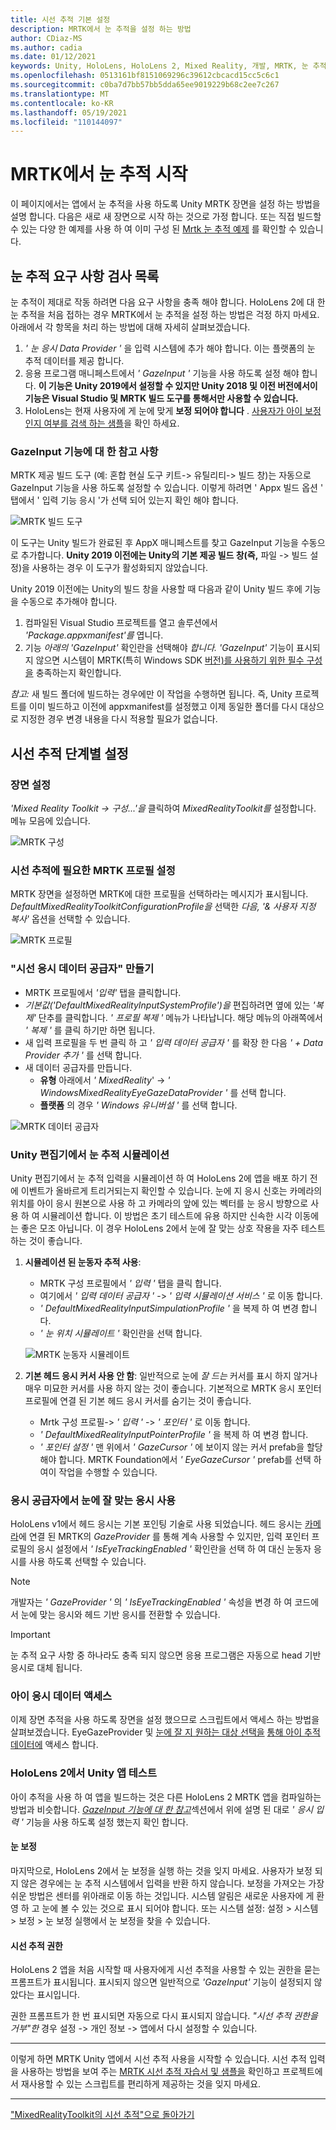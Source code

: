 ```yaml
---
title: 시선 추적 기본 설정
description: MRTK에서 눈 추적을 설정 하는 방법
author: CDiaz-MS
ms.author: cadia
ms.date: 01/12/2021
keywords: Unity, HoloLens, HoloLens 2, Mixed Reality, 개발, MRTK, 눈 추적,
ms.openlocfilehash: 0513161bf8151069296c39612cbcacd15cc5c6c1
ms.sourcegitcommit: c0ba7d7bb57bb5dda65ee9019229b68c2ee7c267
ms.translationtype: MT
ms.contentlocale: ko-KR
ms.lasthandoff: 05/19/2021
ms.locfileid: "110144097"
---
```

# <a name="getting-started-with-eye-tracking-in-mrtk"></a>MRTK에서 눈 추적 시작

이 페이지에서는 앱에서 눈 추적을 사용 하도록 Unity MRTK 장면을 설정 하는 방법을 설명 합니다.
다음은 새로 새 장면으로 시작 하는 것으로 가정 합니다.
또는 직접 빌드할 수 있는 다양 한 예제를 사용 하 여 이미 구성 된 [Mrtk 눈 추적 예제](../../example-scenes/eye-tracking-examples-overview.md) 를 확인할 수 있습니다.

## <a name="eye-tracking-requirements-checklist"></a>눈 추적 요구 사항 검사 목록

눈 추적이 제대로 작동 하려면 다음 요구 사항을 충족 해야 합니다.
HoloLens 2에 대 한 눈 추적을 처음 접하는 경우 MRTK에서 눈 추적을 설정 하는 방법은 걱정 하지 마세요.
아래에서 각 항목을 처리 하는 방법에 대해 자세히 살펴보겠습니다.

1. _' 눈 응시 Data Provider '_ 을 입력 시스템에 추가 해야 합니다. 이는 플랫폼의 눈 추적 데이터를 제공 합니다.
2. 응용 프로그램 매니페스트에서 _' GazeInput '_ 기능을 사용 하도록 설정 해야 합니다.
   **이 기능은 Unity 2019에서 설정할 수 있지만 Unity 2018 및 이전 버전에서이 기능은 Visual Studio 및 MRTK 빌드 도구를 통해서만 사용할 수 있습니다.**
3. HoloLens는 현재 사용자에 게 눈에 맞게 **보정 되어야 합니다** . [사용자가 아이 보정 인지 여부를 검색 하는 샘플](eye-tracking-is-user-calibrated.md)을 확인 하세요.

### <a name="a-note-on-the-gazeinput-capability"></a>GazeInput 기능에 대 한 참고 사항

MRTK 제공 빌드 도구 (예: 혼합 현실 도구 키트-> 유틸리티-> 빌드 창)는 자동으로 GazeInput 기능을 사용 하도록 설정할 수 있습니다. 이렇게 하려면 ' Appx 빌드 옵션 ' 탭에서 ' 입력 기능 응시 '가 선택 되어 있는지 확인 해야 합니다.

![MRTK 빌드 도구](../../images/eye-tracking/mrtk_et_buildsetup.png)

이 도구는 Unity 빌드가 완료된 후 AppX 매니페스트를 찾고 GazeInput 기능을 수동으로 추가합니다.
**Unity 2019 이전에는 Unity의 기본 제공 빌드 창(즉,** 파일 -> 빌드 설정)을 사용하는 경우 이 도구가 활성화되지 않았습니다.

Unity 2019 이전에는 Unity의 빌드 창을 사용할 때 다음과 같이 Unity 빌드 후에 기능을 수동으로 추가해야 합니다.

1. 컴파일된 Visual Studio 프로젝트를 열고 솔루션에서 _'Package.appxmanifest'를_ 엽니다.
2. 기능 _아래의 'GazeInput'_ 확인란을 선택해야 _합니다._ _'GazeInput'_ 기능이 표시되지 않으면 시스템이 MRTK(특히 Windows SDK [버전)를 사용하기 위한 필수 구성을](/windows/mixed-reality/develop/install-the-tools) 충족하는지 확인합니다.

_참고:_ 새 빌드 폴더에 빌드하는 경우에만 이 작업을 수행하면 됩니다.
즉, Unity 프로젝트를 이미 빌드하고 이전에 appxmanifest를 설정했고 이제 동일한 폴더를 다시 대상으로 지정한 경우 변경 내용을 다시 적용할 필요가 없습니다.

## <a name="setting-up-eye-tracking-step-by-step"></a>시선 추적 단계별 설정

### <a name="setting-up-the-scene"></a>장면 설정

_'Mixed Reality Toolkit -> 구성...'을_ 클릭하여 _MixedRealityToolkit를_ 설정합니다. 메뉴 모음에 있습니다.

![MRTK 구성](../../images/eye-tracking/mrtk_setup_configure.jpg)

### <a name="setting-up-the-mrtk-profiles-required-for-eye-tracking"></a>시선 추적에 필요한 MRTK 프로필 설정

MRTK 장면을 설정하면 MRTK에 대한 프로필을 선택하라는 메시지가 표시됩니다.
_DefaultMixedRealityToolkitConfigurationProfile을_ 선택한 _다음, '& 사용자 지정 복사'_ 옵션을 선택할 수 있습니다.

![MRTK 프로필](../../images/eye-tracking/mrtk_setup_configprofile.jpg)

### <a name="create-an-eye-gaze-data-provider"></a>"시선 응시 데이터 공급자" 만들기

- MRTK 프로필에서 _'입력'_ 탭을 클릭합니다.
- _기본값('DefaultMixedRealityInputSystemProfile')을_ 편집하려면 옆에 있는 _'복제'_ 단추를 클릭합니다. _' 프로필 복제 '_ 메뉴가 나타납니다. 해당 메뉴의 아래쪽에서 _' 복제 '_ 를 클릭 하기만 하면 됩니다.
- 새 입력 프로필을 두 번 클릭 하 고 _' 입력 데이터 공급자 '_ 를 확장 한 다음 _' + Data Provider 추가 '_ 를 선택 합니다.
- 새 데이터 공급자를 만듭니다.
  - **유형** 아래에서 _' MixedReality_'  ->  _' WindowsMixedRealityEyeGazeDataProvider '_ 를 선택 합니다.
  - **플랫폼** 의 경우 _' Windows 유니버설 '_ 를 선택 합니다.

![MRTK 데이터 공급자](../../images/eye-tracking/mrtk_setup_eyes_dataprovider.jpg)

### <a name="simulating-eye-tracking-in-the-unity-editor"></a>Unity 편집기에서 눈 추적 시뮬레이션

Unity 편집기에서 눈 추적 입력을 시뮬레이션 하 여 HoloLens 2에 앱을 배포 하기 전에 이벤트가 올바르게 트리거되는지 확인할 수 있습니다.
눈에 지 응시 신호는 카메라의 위치를 아이 응시 원본으로 사용 하 고 카메라의 앞에 있는 벡터를 눈 응시 방향으로 사용 하 여 시뮬레이션 합니다.
이 방법은 초기 테스트에 유용 하지만 신속한 시각 이동에는 좋은 모조 아닙니다.
이 경우 HoloLens 2에서 눈에 잘 맞는 상호 작용을 자주 테스트 하는 것이 좋습니다.

1. **시뮬레이션 된 눈동자 추적 사용**:
    - MRTK 구성 프로필에서 _' 입력 '_ 탭을 클릭 합니다.
    - 여기에서 _' 입력 데이터 공급자 '_  ->  _' 입력 시뮬레이션 서비스 '_ 로 이동 합니다.
    - _' DefaultMixedRealityInputSimpulationProfile '_ 을 복제 하 여 변경 합니다.
    - _' 눈 위치 시뮬레이트 '_ 확인란을 선택 합니다.

    ![MRTK 눈동자 시뮬레이트](../../images/eye-tracking/mrtk_setup_eyes_simulate.jpg)

2. **기본 헤드 응시 커서 사용 안 함**: 일반적으로 눈에 _잘 드는_ 커서를 표시 하지 않거나 매우 미묘한 커서를 사용 하지 않는 것이 좋습니다.
기본적으로 MRTK 응시 포인터 프로필에 연결 된 기본 헤드 응시 커서를 숨기는 것이 좋습니다.
    - Mrtk 구성 프로필-> _' 입력 '_  ->  _' 포인터 '_ 로 이동 합니다.
    - _' DefaultMixedRealityInputPointerProfile '_ 을 복제 하 여 변경 합니다.
    - _' 포인터 설정 '_ 맨 위에서 _' GazeCursor '_ 에 보이지 않는 커서 prefab을 할당 해야 합니다. MRTK Foundation에서 _' EyeGazeCursor '_ prefab를 선택 하 여이 작업을 수행할 수 있습니다.

### <a name="enabling-eye-based-gaze-in-the-gaze-provider"></a>응시 공급자에서 눈에 잘 맞는 응시 사용

HoloLens v1에서 헤드 응시는 기본 포인팅 기술로 사용 되었습니다.
헤드 응시는 [카메라](https://docs.unity3d.com/ScriptReference/Camera.html)에 연결 된 MRTK의 _GazeProvider_ 를 통해 계속 사용할 수 있지만, 입력 포인터 프로필의 응시 설정에서 _' IsEyeTrackingEnabled '_ 확인란을 선택 하 여 대신 눈동자 응시를 사용 하도록 선택할 수 있습니다.

>[!NOTE]
>개발자는 _' GazeProvider '_ 의 _' IsEyeTrackingEnabled '_ 속성을 변경 하 여 코드에서 눈에 맞는 응시와 헤드 기반 응시를 전환할 수 있습니다.  

>[!IMPORTANT]
>눈 추적 요구 사항 중 하나라도 충족 되지 않으면 응용 프로그램은 자동으로 head 기반 응시로 대체 됩니다.

### <a name="accessing-eye-gaze-data"></a>아이 응시 데이터 액세스

이제 장면 추적을 사용 하도록 장면을 설정 했으므로 스크립트에서 액세스 하는 방법을 살펴보겠습니다. EyeGazeProvider 및 [눈에 잘 지 원하는 대상 선택을](eye-tracking-target-selection.md) [통해 아이 추적 데이터에](eye-tracking-eye-gaze-provider.md) 액세스 합니다.

### <a name="testing-your-unity-app-on-a-hololens-2"></a>HoloLens 2에서 Unity 앱 테스트

아이 추적을 사용 하 여 앱을 빌드하는 것은 다른 HoloLens 2 MRTK 앱을 컴파일하는 방법과 비슷합니다. [*GazeInput 기능에 대 한 참고*](#a-note-on-the-gazeinput-capability)섹션에서 위에 설명 된 대로 *' 응시 입력 '* 기능을 사용 하도록 설정 했는지 확인 합니다.

#### <a name="eye-calibration"></a>눈 보정

마지막으로, HoloLens 2에서 눈 보정을 실행 하는 것을 잊지 마세요.
사용자가 보정 되지 않은 경우에는 눈 추적 시스템에서 입력을 반환 하지 않습니다.
보정을 가져오는 가장 쉬운 방법은 센터를 위아래로 이동 하는 것입니다.
시스템 알림은 새로운 사용자에 게 환영 하 고 눈에 볼 수 있는 것으로 표시 되어야 합니다.
또는 시스템 설정: 설정 > 시스템 > 보정 > 눈 보정 실행에서 눈 보정을 찾을 수 있습니다.

#### <a name="eye-tracking-permission"></a>시선 추적 권한

HoloLens 2 앱을 처음 시작할 때 사용자에게 시선 추적을 사용할 수 있는 권한을 묻는 프롬프트가 표시됩니다.
표시되지 않으면 일반적으로 _'GazeInput'_ 기능이 설정되지 않았다는 표시입니다.

권한 프롬프트가 한 번 표시되면 자동으로 다시 표시되지 않습니다.
_"시선 추적 권한을 거부"한_ 경우 설정 -> 개인 정보 -> 앱에서 다시 설정할 수 있습니다.

---

이렇게 하면 MRTK Unity 앱에서 시선 추적 사용을 시작할 수 있습니다.
시선 추적 입력을 사용하는 방법을 보여 주는 [MRTK 시선 추적 자습서 및 샘플을](../../example-scenes/eye-tracking-examples-overview.md) 확인하고 프로젝트에서 재사용할 수 있는 스크립트를 편리하게 제공하는 것을 잊지 마세요.

---
["MixedRealityToolkit의 시선 추적"으로 돌아가기](eye-tracking-main.md)